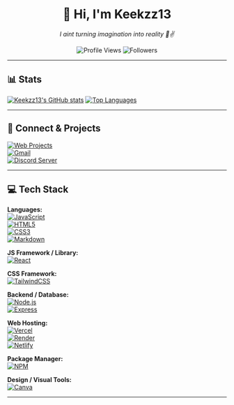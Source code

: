 <div align="center">

# 👋 Hi, I'm Keekzz13
*I aint turning imagination into reality 🥀✌️*

<img src="https://komarev.com/ghpvc/?username=Keekzz13&style=flat-square&color=blue" alt="Profile Views" />  
<img src="https://img.shields.io/github/followers/Keekzz13?style=social" alt="Followers" />

</div>

---

## 📊 Stats
[![Keekzz13's GitHub stats](https://github-readme-stats.vercel.app/api?username=Keekzz13&show_icons=true&theme=radical)](https://github.com/Keekzz13)
[![Top Languages](https://github-readme-stats.vercel.app/api/top-langs/?username=Keekzz13&layout=compact&theme=radical)](https://github.com/Keekzz13)

---

## 🔗 Connect & Projects
[![Web Projects](https://img.shields.io/badge/Portfolio-vanprojects-blue?style=for-the-badge&logo=google-chrome)](https://vanprojects.netlify.app)  
[![Gmail](https://img.shields.io/badge/Gmail-aivanleigh25@gmail.com-red?style=for-the-badge&logo=gmail)](mailto:aivanleigh25@gmail.com)  
[![Discord Server](https://img.shields.io/badge/Discord-aurox.x-5865F2?style=for-the-badge&logo=discord)](https://discord.gg/4GdcvVGFWP)

---

## 💻 Tech Stack

**Languages:**  
[![JavaScript](https://img.shields.io/badge/JS-F7DF1E?style=for-the-badge&logo=javascript&logoColor=black)](https://www.javascript.com)  
[![HTML5](https://img.shields.io/badge/HTML5-E34F26?style=for-the-badge&logo=html5&logoColor=white)](https://developer.mozilla.org/en-US/docs/Web/HTML)  
[![CSS3](https://img.shields.io/badge/CSS3-1572B6?style=for-the-badge&logo=css3&logoColor=white)](https://developer.mozilla.org/en-US/docs/Web/CSS)  
[![Markdown](https://img.shields.io/badge/Markdown-000000?style=for-the-badge&logo=markdown&logoColor=white)](https://www.markdownguide.org)

**JS Framework / Library:**  
[![React](https://img.shields.io/badge/React-61DAFB?style=for-the-badge&logo=react&logoColor=black)](https://reactjs.org)  

**CSS Framework:**  
[![TailwindCSS](https://img.shields.io/badge/TailwindCSS-06B6D4?style=for-the-badge&logo=tailwind-css&logoColor=white)](https://tailwindcss.com)

**Backend / Database:**  
[![Node.js](https://img.shields.io/badge/Node.js-339933?style=for-the-badge&logo=node.js&logoColor=white)](https://nodejs.org)  
[![Express](https://img.shields.io/badge/Express.js-000000?style=for-the-badge&logo=express&logoColor=white)](https://expressjs.com)

**Web Hosting:**  
[![Vercel](https://img.shields.io/badge/Vercel-black?style=for-the-badge&logo=vercel)](https://vercel.com)  
[![Render](https://img.shields.io/badge/Render-black?style=for-the-badge)](https://render.com)  
[![Netlify](https://img.shields.io/badge/Netlify-00C7B7?style=for-the-badge&logo=netlify&logoColor=white)](https://www.netlify.com)

**Package Manager:**  
[![NPM](https://img.shields.io/badge/NPM-CB3837?style=for-the-badge&logo=npm&logoColor=white)](https://www.npmjs.com)

**Design / Visual Tools:**  
[![Canva](https://img.shields.io/badge/Canva-00C4CC?style=for-the-badge&logo=canva&logoColor=white)](https://www.canva.com)  

---

 
